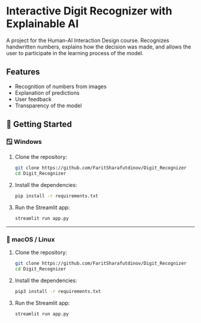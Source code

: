# Interactive Digit Recognizer with Explainable AI

A project for the Human-AI Interaction Design course. Recognizes handwritten numbers, explains how the decision was made, and allows the user to participate in the learning process of the model.

## Features
- Recognition of numbers from images
- Explanation of predictions
- User feedback
- Transparency of the model

## 🚀 Getting Started

### 🪟 Windows

1. Clone the repository:

    ```bash
    git clone https://github.com/FaritSharafutdinov/Digit_Recognizer
    cd Digit_Recognizer
    ```

2. Install the dependencies:

    ```bash
    pip install -r requirements.txt
    ```

3. Run the Streamlit app:

    ```bash
    streamlit run app.py
    ```

---

### 🍏 macOS / Linux

1. Clone the repository:

    ```bash
    git clone https://github.com/FaritSharafutdinov/Digit_Recognizer
    cd Digit_Recognizer
    ```

2. Install the dependencies:

    ```bash
    pip3 install -r requirements.txt
    ```

3. Run the Streamlit app:

    ```bash
    streamlit run app.py
    ```
